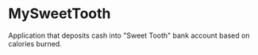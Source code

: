 # MySweetTooth
Application that deposits cash into "Sweet Tooth" bank account based on calories burned.
